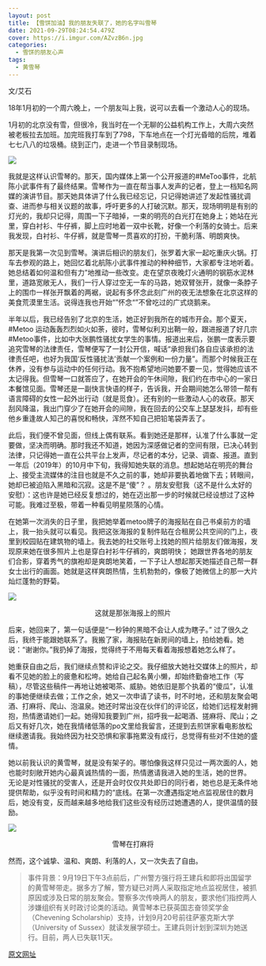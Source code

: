 ```yaml
---
layout: post
title: 【雪饼加油】我的朋友失联了，她的名字叫雪琴
date: 2021-09-29T08:24:54.479Z
cover: https://i.imgur.com/AZvzB6n.jpg
categories:
  - 雪饼的朋友心声
tags:
  - 黄雪琴
---
```

文/艾石

18年1月初的一个周六晚上，一个朋友叫上我，说可以去看一个激动人心的现场。

<!--more-->

1月初的北京没有雪，但很冷，我当时在一个无聊的公益机构工作上，大周六突然被老板拉去加班。加完班我打车到了798，下车地点在一个灯光昏暗的后院，堆着七七八八的垃圾桶。绕到正门，走进一个节目录制现场。

![](https://i.imgur.com/Mk1n7oh.jpg)

我就是这样认识雪琴的。那天，国内媒体上第一个公开报道的#MeToo事件，北航陈小武事件有了最终结果。雪琴作为一直在帮当事人发声的记者，登上一档知名网媒的演讲节目。那天她具体讲了什么我已经忘记，只记得她讲述了发起性骚扰调查、进而参与相关议题的故事，呼吁更多的人打破沉默。那天，现场明明是有别的灯光的，我却只记得，周围一下子暗掉，一束的明亮的白光打在她身上；她站在光里，穿白衬衫、牛仔裤，脚上应时地着一双中长靴，好像一个利落的女骑士。后来我发现，白衬衫、牛仔裤，就是雪琴一贯喜欢的打扮，干脆利落、明朗爽快。

那天是我第一次见到雪琴。演讲后相识的朋友们，张罗着大家一起吃重庆火锅。打车去参观的路上，她回忆着北航陈小武事件推动的种种细节，大家都专注地听着。她总结着如何温和但有力”地推动一些改变。走在望京夜晚灯火通明的钢筋水泥林里，道路宽敞无人，我们一行人穿过空无一车的马路，她双臂张开，就像一条脖子上的围巾一样张开飘着的两裾，说起有多怀念此刻广州的夜无法想象在北京这样的美食荒漠里生活。说得连我也开始“”怀念“”不曾吃过的广式烧鹅来。

半年以后，我已经告别了北京的生活，她正好到我所在的城市开会。那个夏天，#Metoo 运动轰轰烈烈如火如荼，彼时，雪琴似利刃出鞘一般，跟进报道了好几宗#Metoo事件，比如中大张鹏性骚扰女学生的事情。报道出来后，张鹏一度表示要追究雪琴的法律责任，雪琴便写了一封公开信，喊话“承担我们各自应该承担的法律责任吧，也好为我国‘反性骚扰法’贡献一个案例和一份力量”。而那个时候我正在休养，没有参与运动中的任何行动。我不抱希望地问她要不要一见，觉得她应该不太记得我。但雪琴一口就答应了，在她开会的午休间隙，我们约在市中心的一家日本餐馆见面。雪琴还是一副快言快语的样子，告诉我，开会期间她怎么带领一帮有语言障碍的女性一起外出行动（就是觅食）。还有别的一些激动人心的收获。那天刮风降温，我出门穿少了在她开会的间隙，我在回去的公交车上瑟瑟发抖，却有些他乡重逢故人知己的喜悦和畅快，浑然不知自己把铅笔袋弄丢了。

此后，我们便不曾见面，但线上偶有联系。看到她还是那样，认准了什么事就一定要做，坚决而明确。那时我还不知道，她因为深感做记者的空间有限，已决心转到法律，只记得她一直在公共平台上发声，尽记者的本分，记录、调查、报道。直到一年后（2019年）的10月中下旬，我得知她失联的消息。想起她站在明亮的舞台上、接受主流媒体的注目也就是不久之前的事，她却非要执着地做下去；转眼间，她却已被迫陷入黑暗和沉寂。这是不是“傻”？ 。朋友安慰我（这不是什么太好的安慰）：这也许是她已经反复想过的，她在迈出那一步的时候就已经设想过了这种可能。我难过至极，带着一种看见明星陨落的心情。

在她第一次消失的日子里，我把她举着metoo牌子的海报贴在自己书桌前方的墙上，我一抬头就可以看见。我把这张海报的复制件贴在合租房公共空间的门上，夜里到校园贴在建筑物的墙上。我去她的社交账号上找她的照片给朋友们做海报，发现原来她在很多照片上也是穿白衬衫牛仔裤的，爽朗明快； 她跟世界各地的朋友们合影，穿着秀气的旗袍却是爽朗地笑着，一下子让人想起那天她描述自己帮一群女士出行的画面。她就是这样爽朗热情，生机勃勃的，像极了她微信上的那一大片灿烂蓬勃的野菊。

![](https://i.imgur.com/kjGLMvV.jpg)

<center>这就是那张海报上的照片</center>

后来，她回来了，第一句话便是“一秒钟的黑暗不会让人成为瞎子。” 过了很久之后，我终于能跟她联系了。我搬了家，海报贴在新房间的墙上，拍给她看。她说：“谢谢你。”我扔掉了海报，觉得终于不用每天看着海报想着她怎么样了。

她重获自由之后，我们继续点赞和评论之交。我仔细放大她社交媒体上的照片，却看不见她的脸上的疲惫和松垮。她给自己起名黄小懒，却始终勤奋地工作（写稿），尽管这些稿件一再地让她被喝茶、威胁。她依旧是那个执着的“傻瓜”，认准的事她便继续去做；工作之余，她又一次申请了读书，时不时地，还和朋友聚会喝酒、打麻将、爬山、泡温泉。她还时常出没在伙伴们的评论区，给她们远程发射拥抱，热情邀请她们一起。她得知我要到广州，招呼我一起喝酒、搓麻将、爬山；之后又有好几次，她在我情绪低落的po文里给我留言，还提到去煎饼家看电影放松继续邀请我。我始终因为社交恐惧和家事拖累没有成行，总觉得有些对不住她的盛情。

她以前我认识的黄雪琴，就是没有架子的。哪怕像我这样只见过一两次面的人，她也能时刻敞开她内心最真诚热情的一面，热情邀请我进入她的生活，她的世界。 无论是对性骚扰的受害人，还是开会时仅仅共处即日的同行者，她也总是无条件地提供帮助，似乎没有时间和精力的“底线。在第一次遭遇指定地点监视居住的数月后，她没有变，反而越来越多地给我们这些没有经历过她遭遇的人，提供温情的鼓励。

![](https://i.imgur.com/9hgk1BR.jpg)

<center>雪琴在打麻将</center>

然而，这个诚挚、温和、爽朗、利落的人，又一次失去了自由。

> 事件背景：9月19日下午3点前后，广州警方强行将王建兵和即将出国留学的黄雪琴带走。据多方了解，警方疑已对两人采取指定地点监视居住，被抓原因或涉及日常的朋友聚会。警察多次传唤两人的朋友，要求他们指控两人涉嫌组织有关时政讨论类的活动。黄雪琴本已获英国志奋领奖学金（Chevening Scholarship）支持，计划9月20号前往萨塞克斯大学（University of Sussex）就读发展学硕士。王建兵则计划到深圳为她送行。目前，两人已失联11天。

[原文网址](https://matters.news/@Ashtone/%E6%88%91%E7%9A%84%E6%9C%8B%E5%8F%8B%E5%A4%B1%E8%81%94%E4%BA%86-%E5%A5%B9%E7%9A%84%E5%90%8D%E5%AD%97%E5%8F%AB%E9%9B%AA%E7%90%B4-bafyreihpetlbd3io72d6foqm46zrl2a4izzhi4gusj2xq4viwktuq3m7d4?fbclid=IwAR3EzEOZa7nUk5ZJrZ1H9rDPjFNPNzpd7z81rvnfbVCt7dx3Qsp_mPdo-vI)